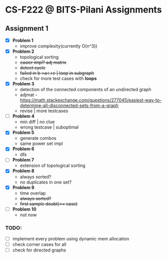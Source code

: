 # CS-F222 @ BITS-Pilani Assignments

## Assignment 1

- [x] **Problem 1**
	- improve complexity(currently O(n^3))
- [x] **Problem 2**
	- topological sorting
	- ~~easier impl? adj matrix~~
	- ~~detect cycle~~
	- ~~failed in b->a<->c | loop in subgraph~~
	- check for more test cases with **loops**
- [x] **Problem 3**
	- detection of the connected components of an undirected graph
	- adjmat - https://math.stackexchange.com/questions/277045/easiest-way-to-determine-all-disconnected-sets-from-a-graph
	- revise | more testcases
- [ ] **Problem 4**
	- min diff | no clue
	- wrong testcase | suboptimal
- [x] **Problem 5**
	- generate combos
	- same power set impl
- [x] **Problem 6**
	- dfs
- [ ] **Problem 7**
	- extension of topological sorting
- [x] **Problem 8**
	- always sorted?
	- no duplicates in one set?
- [x] **Problem 9**
	- time overlap
	- ~~always sorted?~~
	- ~~first sample doubt(<= case)~~
- [ ] **Problem 10**
	- not now
### TODO:

- [ ] implement every problem using dynamic mem allocation
- [ ] check corner cases for all
- [ ] check for directed graphs
